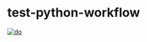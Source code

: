 # test-python-workflow

[![do](https://github.com/e-marchand/test-python-workflow/actions/workflows/do.yml/badge.svg)](https://github.com/e-marchand/test-python-workflow/actions/workflows/do.yml)

